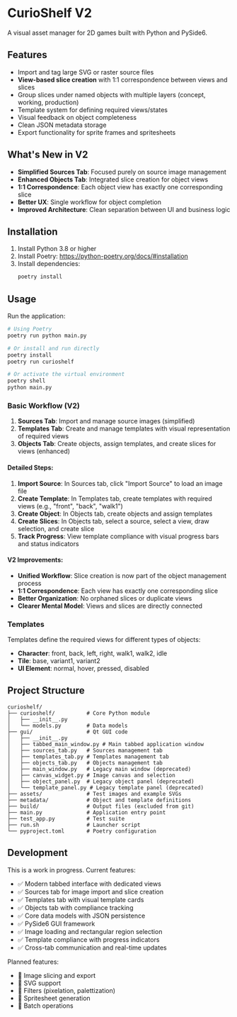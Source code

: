 # CurioShelf V2

A visual asset manager for 2D games built with Python and PySide6.

## Features

- Import and tag large SVG or raster source files
- **View-based slice creation** with 1:1 correspondence between views and slices
- Group slices under named objects with multiple layers (concept, working, production)
- Template system for defining required views/states
- Visual feedback on object completeness
- Clean JSON metadata storage
- Export functionality for sprite frames and spritesheets

## What's New in V2

- **Simplified Sources Tab**: Focused purely on source image management
- **Enhanced Objects Tab**: Integrated slice creation for object views
- **1:1 Correspondence**: Each object view has exactly one corresponding slice
- **Better UX**: Single workflow for object completion
- **Improved Architecture**: Clean separation between UI and business logic

## Installation

1. Install Python 3.8 or higher
2. Install Poetry: https://python-poetry.org/docs/#installation
3. Install dependencies:
   ```bash
   poetry install
   ```

## Usage

Run the application:
```bash
# Using Poetry
poetry run python main.py

# Or install and run directly
poetry install
poetry run curioshelf

# Or activate the virtual environment
poetry shell
python main.py
```

### Basic Workflow (V2)

1. **Sources Tab**: Import and manage source images (simplified)
2. **Templates Tab**: Create and manage templates with visual representation of required views
3. **Objects Tab**: Create objects, assign templates, and create slices for views (enhanced)

#### Detailed Steps:
1. **Import Source**: In Sources tab, click "Import Source" to load an image file
2. **Create Template**: In Templates tab, create templates with required views (e.g., "front", "back", "walk1")
3. **Create Object**: In Objects tab, create objects and assign templates
4. **Create Slices**: In Objects tab, select a source, select a view, draw selection, and create slice
5. **Track Progress**: View template compliance with visual progress bars and status indicators

#### V2 Improvements:
- **Unified Workflow**: Slice creation is now part of the object management process
- **1:1 Correspondence**: Each view has exactly one corresponding slice
- **Better Organization**: No orphaned slices or duplicate views
- **Clearer Mental Model**: Views and slices are directly connected

### Templates

Templates define the required views for different types of objects:
- **Character**: front, back, left, right, walk1, walk2, idle
- **Tile**: base, variant1, variant2
- **UI Element**: normal, hover, pressed, disabled

## Project Structure

```
curioshelf/
├── curioshelf/          # Core Python module
│   ├── __init__.py
│   └── models.py        # Data models
├── gui/                 # Qt GUI code
│   ├── __init__.py
│   ├── tabbed_main_window.py # Main tabbed application window
│   ├── sources_tab.py   # Sources management tab
│   ├── templates_tab.py # Templates management tab
│   ├── objects_tab.py   # Objects management tab
│   ├── main_window.py   # Legacy main window (deprecated)
│   ├── canvas_widget.py # Image canvas and selection
│   ├── object_panel.py  # Legacy object panel (deprecated)
│   └── template_panel.py # Legacy template panel (deprecated)
├── assets/              # Test images and example SVGs
├── metadata/            # Object and template definitions
├── build/               # Output files (excluded from git)
├── main.py              # Application entry point
├── test_app.py          # Test suite
├── run.sh               # Launcher script
└── pyproject.toml       # Poetry configuration
```

## Development

This is a work in progress. Current features:
- ✅ Modern tabbed interface with dedicated views
- ✅ Sources tab for image import and slice creation
- ✅ Templates tab with visual template cards
- ✅ Objects tab with compliance tracking
- ✅ Core data models with JSON persistence
- ✅ PySide6 GUI framework
- ✅ Image loading and rectangular region selection
- ✅ Template compliance with progress indicators
- ✅ Cross-tab communication and real-time updates

Planned features:
- 🔄 Image slicing and export
- 🔄 SVG support
- 🔄 Filters (pixelation, palettization)
- 🔄 Spritesheet generation
- 🔄 Batch operations

